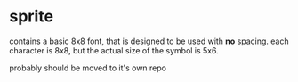 # sprite

contains a basic 8x8 font, that is designed to be used with **no** spacing. each character is 8x8, but the actual size of the symbol is 5x6. 

probably should be moved to it's own repo

